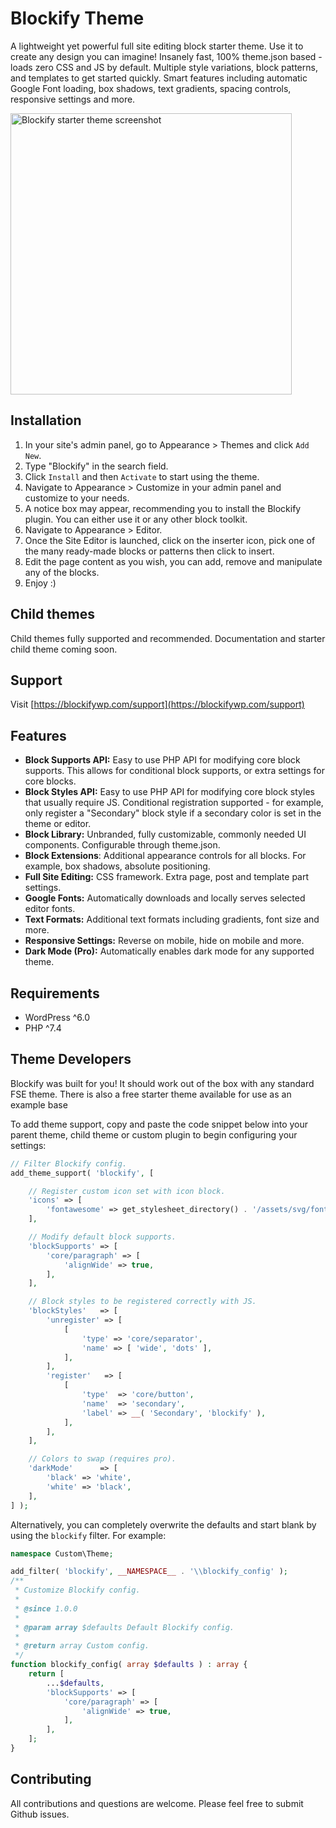 # Blockify Theme

A lightweight yet powerful full site editing block starter theme. Use it to create any design you can imagine! Insanely fast, 100% theme.json based - loads zero CSS and JS by default. Multiple style variations, block patterns, and templates to get started quickly. Smart features including automatic Google Font loading, box shadows, text gradients, spacing controls, responsive settings and more.

<img alt="Blockify starter theme screenshot" src="https://user-images.githubusercontent.com/24793388/179800159-904b8e4e-63e6-470f-afd7-581d74cd4a92.png" width="450" />

## Installation

1. In your site's admin panel, go to Appearance > Themes and click `Add New`.
2. Type "Blockify" in the search field.
3. Click `Install` and then `Activate` to start using the theme.
4. Navigate to Appearance > Customize in your admin panel and customize to your needs.
5. A notice box may appear, recommending you to install the Blockify plugin. You can either use it or any other block toolkit.
4. Navigate to Appearance > Editor.
7. Once the Site Editor is launched, click on the inserter icon, pick one of the many ready-made blocks or patterns then click to insert.
8. Edit the page content as you wish, you can add, remove and manipulate any of the blocks.
9. Enjoy :)

## Child themes

Child themes fully supported and recommended. Documentation and starter child theme coming soon.

## Support

Visit [https://blockifywp.com/support](https://blockifywp.com/support)

## Features

- **Block Supports API:** Easy to use PHP API for modifying core block supports. This allows for conditional block supports, or extra settings for core blocks.
- **Block Styles API:** Easy to use PHP API for modifying core block styles that usually require JS. Conditional registration supported - for example, only register a "Secondary" block style if a secondary color is set in the theme or editor.
- **Block Library:** Unbranded, fully customizable, commonly needed UI components. Configurable through theme.json.
- **Block Extensions**: Additional appearance controls for all blocks. For example, box shadows, absolute positioning.
- **Full Site Editing:** CSS framework. Extra page, post and template part settings.
- **Google Fonts:** Automatically downloads and locally serves selected editor fonts.
- **Text Formats:** Additional text formats including gradients, font size and more.
- **Responsive Settings:** Reverse on mobile, hide on mobile and more.
- **Dark Mode (Pro):** Automatically enables dark mode for any supported theme.

## Requirements

- WordPress ^6.0
- PHP ^7.4

## Theme Developers

Blockify was built for you! It should work out of the box with any standard FSE theme. There is also a free starter theme available for use as an example base

To add theme support, copy and paste the code snippet below into your parent theme, child theme or custom plugin to begin configuring your settings:

```php
// Filter Blockify config.
add_theme_support( 'blockify', [

    // Register custom icon set with icon block.
    'icons' => [
        'fontawesome' => get_stylesheet_directory() . '/assets/svg/fontawesome',
    ],

	// Modify default block supports.
	'blockSupports' => [
		'core/paragraph' => [
			'alignWide' => true,
		],
	],

	// Block styles to be registered correctly with JS.
	'blockStyles'   => [
		'unregister' => [
			[
				'type' => 'core/separator',
				'name' => [ 'wide', 'dots' ],
			],
		],
		'register'   => [
			[
				'type'  => 'core/button',
				'name'  => 'secondary',
				'label' => __( 'Secondary', 'blockify' ),
			],
		],
	],

	// Colors to swap (requires pro).
	'darkMode'      => [
		'black' => 'white',
		'white' => 'black',
	],
] );
```

Alternatively, you can completely overwrite the defaults and start blank by using the `blockify` filter. For example:

```php
namespace Custom\Theme;

add_filter( 'blockify', __NAMESPACE__ . '\\blockify_config' );
/**
 * Customize Blockify config.
 *
 * @since 1.0.0
 *
 * @param array $defaults Default Blockify config.
 *                       
 * @return array Custom config.
 */
function blockify_config( array $defaults ) : array {
    return [
        ...$defaults,
        'blockSupports' => [
            'core/paragraph' => [
                'alignWide' => true,
            ],
        ],
    ];
}
```

## Contributing

All contributions and questions are welcome. Please feel free to submit Github issues.

